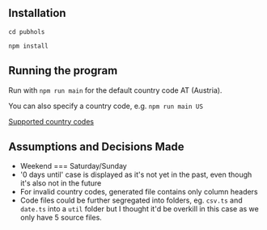 ## Installation
`cd pubhols`

`npm install`

## Running the program

Run with `npm run main` for the default country code AT (Austria).

You can also specify a country code, e.g. `npm run main US`

[Supported country codes](https://date.nager.at/Country)

## Assumptions and Decisions Made

- Weekend === Saturday/Sunday
- '0 days until' case is displayed as it's not yet in the past, even though it's also not in the future
- For invalid country codes, generated file contains only column headers
- Code files could be further segregated into folders, eg. `csv.ts` and `date.ts` into a `util` folder but I thought it'd be overkill in this case as we only have 5 source files.
